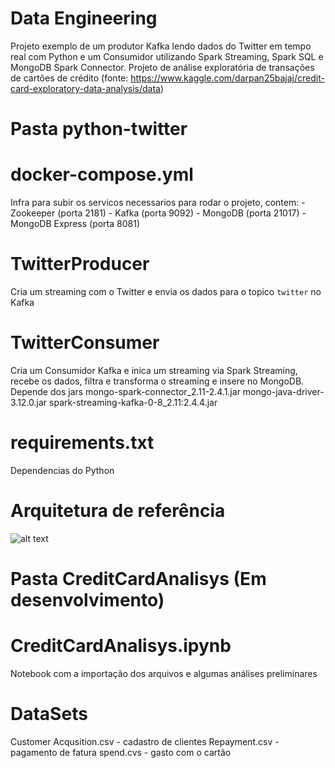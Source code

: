 # Data Engineering
Projeto exemplo de um produtor Kafka lendo dados do Twitter em tempo real com Python e um Consumidor utilizando Spark Streaming, Spark SQL e MongoDB Spark Connector. 
Projeto de análise exploratória de transações de cartões de crédito (fonte: https://www.kaggle.com/darpan25bajaj/credit-card-exploratory-data-analysis/data)

# Pasta python-twitter
# docker-compose.yml
Infra para subir os servicos necessarios para rodar o projeto, contem:
    - Zookeeper (porta 2181)
    - Kafka (porta 9092)
    - MongoDB (porta 21017)
    - MongoDB Express (porta 8081)
    
# TwitterProducer
Cria um streaming com o Twitter e envia os dados para o topico `twitter` no Kafka

# TwitterConsumer
Cria um Consumidor Kafka e inica um streaming via Spark Streaming, recebe os dados, filtra e transforma o streaming e insere no MongoDB.
Depende dos jars
mongo-spark-connector_2.11-2.4.1.jar
mongo-java-driver-3.12.0.jar 
spark-streaming-kafka-0-8_2.11:2.4.4.jar

# requirements.txt
Dependencias do Python

# Arquitetura de referência

![alt text](https://i1.wp.com/sparkbyexamples.com/wp-content/uploads/2019/03/spark-structured-streaming-kafka.png)

# Pasta CreditCardAnalisys (Em desenvolvimento)
# CreditCardAnalisys.ipynb
Notebook com a importação dos arquivos e algumas análises preliminares

# DataSets
Customer Acqusition.csv - cadastro de clientes
Repayment.csv - pagamento de fatura
spend.cvs - gasto com o cartão
